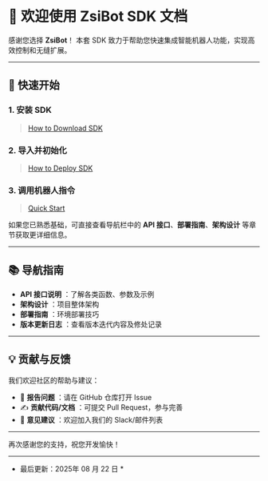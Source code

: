 # 🎉 欢迎使用 ZsiBot SDK 文档

感谢您选择 **ZsiBot**！
本套 SDK 致力于帮助您快速集成智能机器人功能，实现高效控制和无缝扩展。

---

## 🚀 快速开始

### 1. 安装 SDK

> [How to Download SDK](sdk_download.md)

### 2. 导入并初始化

> [How to Deploy SDK](deploy.md)

### 3. 调用机器人指令

> [Quick Start](api.md)

如果您已熟悉基础，可直接查看导航栏中的 **API 接口**、**部署指南**、**架构设计** 等章节获取更详细信息。

---

## 📚 导航指南

- **API 接口说明** ：了解各类函数、参数及示例
- **架构设计** ：项目整体架构
- **部署指南** ：环境部署技巧
- **版本更新日志** ：查看版本迭代内容及修处记录

---

## 💡 贡献与反馈

我们欢迎社区的帮助与建议：

- 📌 **报告问题** ：请在 GitHub 仓库打开 Issue
- ✍️ **贡献代码/文档** ：可提交 Pull Request，参与完善
- 💬 **意见建议** ：欢迎加入我们的 Slack/邮件列表

---

再次感谢您的支持，祝您开发愉快！

---

* 最后更新：2025年 08 月 22 日 *

